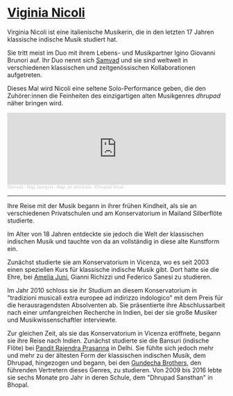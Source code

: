 # [Viginia Nicoli](http://www.samvadmusic.com/)

Virginia Nicoli ist eine italienische Musikerin, die in den letzten 17 Jahren klassische indische Musik studiert hat.

Sie tritt meist im Duo mit ihrem Lebens- und Musikpartner Igino Giovanni Brunori auf. Ihr Duo nennt sich [Samvad](http://www.samvadmusic.com/) und sie sind weltweit in verschiedenen klassischen und zeitgenössischen Kollaborationen aufgetreten.

Dieses Mal wird Nicoli eine seltene Solo-Performance geben, die den Zuhörer:innen die Feinheiten des einzigartigen alten Musikgenres *dhrupad* näher bringen wird.

<iframe width="100%" height="166" scrolling="no" frameborder="no" allow="autoplay" src="https://w.soundcloud.com/player/?url=https%3A//api.soundcloud.com/tracks/284996640&color=%23f2c7c7&auto_play=false&hide_related=false&show_comments=true&show_user=true&show_reposts=false&show_teaser=true"></iframe><div style="font-size: 10px; color: #cccccc;line-break: anywhere;word-break: normal;overflow: hidden;white-space: nowrap;text-overflow: ellipsis; font-family: Interstate,Lucida Grande,Lucida Sans Unicode,Lucida Sans,Garuda,Verdana,Tahoma,sans-serif;font-weight: 100;"><a href="https://soundcloud.com/samvadmusic" title="Samvad" target="_blank" style="color: #cccccc; text-decoration: none;">Samvad</a> · <a href="https://soundcloud.com/samvadmusic/rag-jonpuri-alap-jor-and-jhala-dhrupad-vocal" title="Rag Jaunpuri - Alap, jor and jhala - Dhrupad Vocal" target="_blank" style="color: #cccccc; text-decoration: none;">Rag Jaunpuri - Alap, jor and jhala - Dhrupad Vocal</a></div>

---

Ihre Reise mit der Musik begann in ihrer frühen Kindheit, als sie an verschiedenen Privatschulen und am Konservatorium in Mailand Silberflöte studierte.

Im Alter von 18 Jahren entdeckte sie jedoch die Welt der klassischen indischen Musik und tauchte von da an vollständig in diese alte Kunstform ein.

Zunächst studierte sie am Konservatorium in Vicenza, wo es seit 2003 einen speziellen Kurs für klassische indische Musik gibt. Dort hatte sie die Ehre, bei [Amelia Juni](http://www.ameliacuni.de), Gianni Richizzi und Federico Sanesi zu studieren.

Im Jahr 2010 schloss sie ihr Studium an diesem Konservatorium in "tradizioni musicali extra europee ad indirizzo indologico" mit dem Preis für die herausragendsten Absolventen ab. Sie präsentierte ihre Abschlussarbeit nach einer umfangreichen Recherche in Indien, bei der sie große Musiker und Musikwissenschaftler interviewte.

Zur gleichen Zeit, als sie das Konservatorium in Vicenza eröffnete, begann sie ihre Reise nach Indien. Zunächst studierte sie die Bansuri (indische Flöte) bei [Pandit Rajendra Prasanna](https://en.wikipedia.org/wiki/Rajendra_Prasanna) in Delhi. Sie fühlte sich jedoch mehr und mehr zu der ältesten Form der klassischen indischen Musik, dem Dhrupad, hingezogen und begann, bei den [Gundecha Brothers](https://en.wikipedia.org/wiki/Gundecha_Brothers), den führenden Vertretern dieses Genres, zu studieren. Von 2009 bis 2016 lebte sie sechs Monate pro Jahr in deren Schule, dem "Dhrupad Sansthan" in Bhopal.
